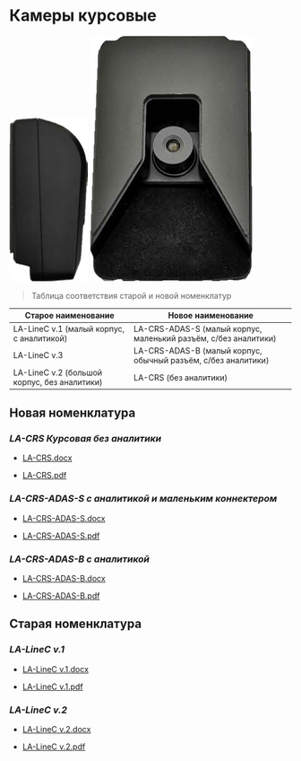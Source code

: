# Камеры курсовые

![ADAS](../../img/adas-cutout.png) ![ADAS](../../img/img145-cutout.png ':size=200x292')

>Таблица соответствия старой и новой номенклатур

**Старое наименование** | **Новое наименование**
--- | ---
LA-LineC v.1 (малый корпус, с аналитикой) | LA-CRS-ADAS-S (малый корпус, маленький разъём, с/без аналитики)
LA-LineC v.3 | LA-CRS-ADAS-B (малый корпус, обычный разъём, с/без аналитики)
LA-LineC v.2 (большой корпус, без аналитики) | LA-CRS (без аналитики)

## Новая номенклатура

### *LA-CRS Курсовая без аналитики*

* [LA-CRS.docx](passports\Несогласованные\Камеры_курсовые\Новые_названия\LA-CRS.docx ':ignore')

* [LA-CRS.pdf](passports\Несогласованные\Камеры_курсовые\Новые_названия\LA-CRS.pdf ':ignore')

### *LA-CRS-ADAS-S с аналитикой и маленьким коннектером*

* [LA-CRS-ADAS-S.docx](passports\Несогласованные\Камеры_курсовые\Новые_названия\LA-CRS-ADAS-S.docx ':ignore')

* [LA-CRS-ADAS-S.pdf](passports\Несогласованные\Камеры_курсовые\Новые_названия\LA-CRS-ADAS-S.pdf ':ignore')

### *LA-CRS-ADAS-B с аналитикой*

* [LA-CRS-ADAS-B.docx](passports\Несогласованные\Камеры_курсовые\Новые_названия\LA-CRS-ADAS-B.docx ':ignore')

* [LA-CRS-ADAS-B.pdf](passports\Несогласованные\Камеры_курсовые\Новые_названия\LA-CRS-ADAS-B.pdf ':ignore')

## Старая номенклатура

### *LA-LineC v.1*

* [LA-LineC v.1.docx](passports/Несогласованные/Камеры_курсовые/Старые_названия/LA-LineC_v.1.docx ':ignore')

* [LA-LineC v.1.pdf](passports/Несогласованные/Камеры_курсовые/Старые_названия/LA-LineC_v.1.pdf ':ignore')

### *LA-LineC v.2*

* [LA-LineC v.2.docx](passports/Несогласованные/Камеры_курсовые/Старые_названия/LA-LineC_v.2.docx ':ignore')

* [LA-LineC v.2.pdf](passports/Несогласованные/Камеры_курсовые/Старые_названия/LA-LineC_v.2.pdf ':ignore')